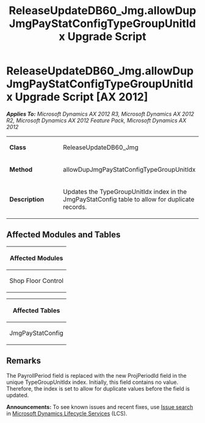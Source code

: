 ﻿---
title: ReleaseUpdateDB60_Jmg.allowDupJmgPayStatConfigTypeGroupUnitIdx Upgrade Script
TOCTitle: ReleaseUpdateDB60_Jmg.allowDupJmgPayStatConfigTypeGroupUnitIdx Upgrade Script
ms:assetid: 33163b90-1ff4-9007-6e4c-93a7fe9d5294
ms:mtpsurl: https://msdn.microsoft.com/en-us/library/JJ685092(v=AX.60)
ms:contentKeyID: 49707546
ms.date: 05/18/2015
mtps_version: v=AX.60
---

# ReleaseUpdateDB60\_Jmg.allowDupJmgPayStatConfigTypeGroupUnitIdx Upgrade Script [AX 2012]


_**Applies To:** Microsoft Dynamics AX 2012 R3, Microsoft Dynamics AX 2012 R2, Microsoft Dynamics AX 2012 Feature Pack, Microsoft Dynamics AX 2012_

<table>
<colgroup>
<col style="width: 50%" />
<col style="width: 50%" />
</colgroup>
<tbody>
<tr class="odd">
<td><p><strong>Class</strong></p></td>
<td><p>ReleaseUpdateDB60_Jmg</p></td>
</tr>
<tr class="even">
<td><p><strong>Method</strong></p></td>
<td><p>allowDupJmgPayStatConfigTypeGroupUnitIdx</p></td>
</tr>
<tr class="odd">
<td><p><strong>Description</strong></p></td>
<td><p>Updates the TypeGroupUnitIdx index in the JmgPayStatConfig table to allow for duplicate records.</p></td>
</tr>
</tbody>
</table>


## Affected Modules and Tables

<table>
<colgroup>
<col style="width: 100%" />
</colgroup>
<thead>
<tr class="header">
<th><p>Affected Modules</p></th>
</tr>
</thead>
<tbody>
<tr class="odd">
<td><p>Shop Floor Control</p></td>
</tr>
</tbody>
</table>


<table>
<colgroup>
<col style="width: 100%" />
</colgroup>
<thead>
<tr class="header">
<th><p>Affected Tables</p></th>
</tr>
</thead>
<tbody>
<tr class="odd">
<td><p>JmgPayStatConfig</p></td>
</tr>
</tbody>
</table>


## Remarks

The PayrollPeriod field is replaced with the new ProjPeriodId field in the unique TypeGroupUnitIdx index. Initially, this field contains no value. Therefore, the index is set to allow for duplicate values before the field is updated.

  
**Announcements:** To see known issues and recent fixes, use [Issue search](http://go.microsoft.com/fwlink/?linkid=389258) in [Microsoft Dynamics Lifecycle Services](http://go.microsoft.com/fwlink/?linkid=306505) (LCS).

